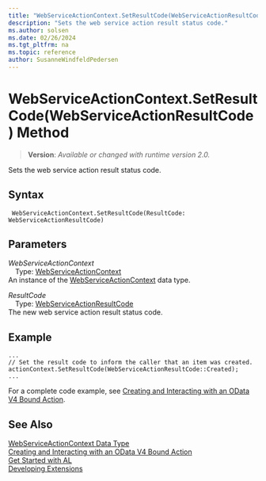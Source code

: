 ```yaml
---
title: "WebServiceActionContext.SetResultCode(WebServiceActionResultCode) Method"
description: "Sets the web service action result status code."
ms.author: solsen
ms.date: 02/26/2024
ms.tgt_pltfrm: na
ms.topic: reference
author: SusanneWindfeldPedersen
---
```

[//]: # (START>DO_NOT_EDIT)
[//]: # (IMPORTANT:Do not edit any of the content between here and the END>DO_NOT_EDIT.)
[//]: # (Any modifications should be made in the .xml files in the ModernDev repo.)
# WebServiceActionContext.SetResultCode(WebServiceActionResultCode) Method
> **Version**: _Available or changed with runtime version 2.0._

Sets the web service action result status code.


## Syntax
```AL
 WebServiceActionContext.SetResultCode(ResultCode: WebServiceActionResultCode)
```
## Parameters
*WebServiceActionContext*  
&emsp;Type: [WebServiceActionContext](webserviceactioncontext-data-type.md)  
An instance of the [WebServiceActionContext](webserviceactioncontext-data-type.md) data type.  

*ResultCode*  
&emsp;Type: [WebServiceActionResultCode](../webserviceactionresultcode/webserviceactionresultcode-option.md)  
The new web service action result status code.  



[//]: # (IMPORTANT: END>DO_NOT_EDIT)

## Example

```al
...
// Set the result code to inform the caller that an item was created.
actionContext.SetResultCode(WebServiceActionResultCode::Created);
...
```
For a complete code example, see [Creating and Interacting with an OData V4 Bound Action](../../devenv-creating-and-interacting-with-odatav4-bound-action.md).

## See Also
[WebServiceActionContext Data Type](webserviceactioncontext-data-type.md)  
[Creating and Interacting with an OData V4 Bound Action](../../devenv-creating-and-interacting-with-odatav4-bound-action.md)  
[Get Started with AL](../../devenv-get-started.md)  
[Developing Extensions](../../devenv-dev-overview.md)